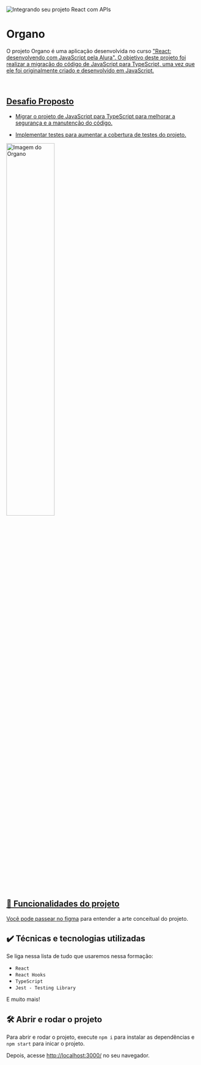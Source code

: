 ![Integrando seu projeto React com APIs](thumbnail.png)

# Organo

O projeto Organo é uma aplicação desenvolvida no curso <a href="https://cursos.alura.com.br/course/react-desenvolvendo-javascript" target="_blank">"React: desenvolvendo com JavaScript pela Alura". O objetivo deste projeto foi realizar a migração do código de JavaScript para TypeScript, uma vez que ele foi originalmente criado e desenvolvido em JavaScript.

<br>

## Desafio Proposto

- Migrar o projeto de JavaScript para TypeScript para melhorar a segurança e a manutenção do código. 

- Implementar testes para aumentar a cobertura de testes do projeto. 

<img src="screencapture.png" alt="Imagem do Organo" width="50%">

## 🔨 Funcionalidades do projeto

Você pode passear <a href="https://cursos.alura.com.br/course/react-desenvolvendo-javascript" target="_blank">no figma</a> para entender a arte conceitual do projeto.

## ✔️ Técnicas e tecnologias utilizadas

Se liga nessa lista de tudo que usaremos nessa formação:

- `React`
- `React Hooks`
- `TypeScript`
- `Jest - Testing Library`

E muito mais!

## 🛠️ Abrir e rodar o projeto

Para abrir e rodar o projeto, execute `npm i` para instalar as dependências e `npm start` para inicar o projeto.

Depois, acesse <a href="http://localhost:3000/">http://localhost:3000/</a> no seu navegador.
